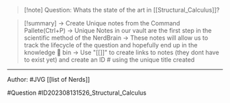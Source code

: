 
>[!note] Question: 
> Whats the state of the art in [[Structural_Calculus]]?


>[!summary] 
>-> Create Unique notes from the Command Pallete(Ctrl+P)
>-> Unique Notes in our vault are the first step in the scientific method of the NerdBrain
-> These notes will allow us to track the lifecycle of the question and hopefully end up in the knowledge 🧠 bin
-> Use "[[]]" to create links to notes (they dont have to exist yet) and create an ID # using the unique title created 



---


Author: #JVG [[list of Nerds]]

#Question #ID202308131526_Structural_Calculus